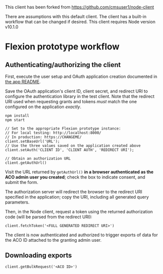 This client has been forked from https://github.com/cmsuser1/node-client

There are assumptions with this default client. The client has a built-in workflow that can be changed if desired.
This client requires Node version v10.1.0

# Flexion prototype workflow

## Authenticating/authorizing the client

First, execute the user setup and OAuth application creation documented in [the
app README](https://github.com/Flexion-Prototype/cms-beneficiary-api).

Save the OAuth application's client ID, client secret, and redirect URI to
configure the authentication library in the test client. Note that the redirect
URI used when requesting grants and tokens _must_ match the one configured on
the application _exactly_.

```
npm install
npm start

// Set to the appropriate Flexion prototype instance:
// For local testing: http://localhost:8000/
// In production: https://CHANGEME/
client.setBaseUrl('URL');
// Use the three values saved on the application created above
client.setAuth('CLIENT ID', 'CLIENT AUTH', 'REDIRECT URI');

// Obtain an authorization URL
client.getAuthUrl()
```

Visit the URL returned by `getAuthUrl()` **in a browser authenticated as the ACO
admin user you created**; check the box to indicate consent, and submit the form.

The authorization server will redirect the browser to the redirect URI
specified in the application; copy the URI, including all generated query
parameters.

Then, in the Node client, request a token using the returned authorization code
(will be parsed from the redirect URI):

```
client.fetchToken('<FULL GENERATED REDIRECT URI>')
```

The client is now authenticated and authorized to trigger exports of data for
the ACO ID attached to the granting admin user.

## Downloading exports

```
client.getBulkRequest('<ACO ID>')
```
